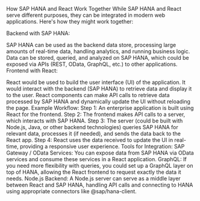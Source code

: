 How SAP HANA and React Work Together
While SAP HANA and React serve different purposes, they can be integrated in modern web applications. Here's how they might work together:

Backend with SAP HANA:

SAP HANA can be used as the backend data store, processing large amounts of real-time data, handling analytics, and running business logic.
Data can be stored, queried, and analyzed on SAP HANA, which could be exposed via APIs (REST, OData, GraphQL, etc.) to other applications.
Frontend with React:

React would be used to build the user interface (UI) of the application. It would interact with the backend (SAP HANA) to retrieve data and display it to the user.
React components can make API calls to retrieve data processed by SAP HANA and dynamically update the UI without reloading the page.
Example Workflow:
Step 1: An enterprise application is built using React for the frontend.
Step 2: The frontend makes API calls to a server, which interacts with SAP HANA.
Step 3: The server (could be built with Node.js, Java, or other backend technologies) queries SAP HANA for relevant data, processes it (if needed), and sends the data back to the React app.
Step 4: React uses the data received to update the UI in real-time, providing a responsive user experience.
Tools for Integration:
SAP Gateway / OData Services: You can expose data from SAP HANA via OData services and consume these services in a React application.
GraphQL: If you need more flexibility with queries, you could set up a GraphQL layer on top of HANA, allowing the React frontend to request exactly the data it needs.
Node.js Backend: A Node.js server can serve as a middle layer between React and SAP HANA, handling API calls and connecting to HANA using appropriate connectors like @sap/hana-client.
